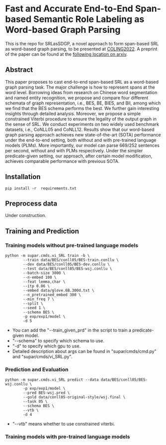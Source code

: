 # Fast and Accurate End-to-End Span-based Semantic Role Labeling as Word-based Graph Parsing
This is the repo for SRLasSDGP, a novel approach to form span-based SRL as word-based graph parsing, to be presented at [COLING2022](https://coling2022.org/coling). A preprint of the paper can be found at the [following location on arxiv](https://arxiv.org/abs/2112.02970).

## Abstract
This paper proposes to cast end-to-end span-based SRL as a  word-based graph parsing task. 
The major challenge is how to represent spans at the word level. 
Borrowing ideas from research on Chinese word  segmentation and named entity recognition, 
we propose and compare four different schemata of graph representation, i.e., BES, BE, BIES, and BII,
among which we find that the BES schema performs the best. 
We further gain interesting insights through detailed analysis. 
Moreover, we propose a simple constrained Viterbi procedure to ensure the legality of the output  graph in the sense of SRL. 
We conduct experiments on two widely used benchmark datasets, i.e., CoNLL05 and CoNLL12. 
Results show that our word-based graph parsing approach achieves new state-of-the-art (SOTA) performance under the end-to-end setting, both without and with pre-trained language models (PLMs). 
More importantly, our model can parse 669/252 sentences per second, without and with PLMs respectively. Under the simpler predicate-given setting, our approach, after certain model modification,  achieves comparable performance with previous SOTA.  

## Installation
```shell
pip install -r  requirements.txt
```

## Preprocess data
Under construction.

## Training and Prediction
### Training models without pre-trained language models
```
python -m supar.cmds.vi_SRL train -b \
        --train data/BES/conll05/BES-train.conllu \
        --dev data/BES/conll05/BES-dev.conllu \
        --test data/BES/conll05/BES-wsj.conllu \
        --batch-size 3000 \
        --n-embed 100 \
        --feat lemma,char \
        --itp 0.06 \
        --embed data/glove.6B.300d.txt \
        --n_pretrained_embed 300 \
        --min_freq 7 \
        --split \
        --seed 1 \
        --schema BES \
        -p exp/exp1/model \
        -d 5
```
* You can add the "--train_given_prd" in the script to train a predicate-given model.
* "--schema" to specify which schema to use.
* "-d" to specify which gpu to use.
* Detailed description about args can be found in "supar/cmds/cmd.py" and "supar/cmds/vi_SRL.py".

### Prediction and Evaluation
```
python -m supar.cmds.vi_SRL predict --data data/BES/conll05/BES-wsj.conllu \
        -p exp/exp1/model \
        --pred BES-wsj.pred \
        --gold data/conll05-original-style/wsj.final \
        --task 05 \
        --schema BES \
        --vtb \
        -d 4
```
* "--vtb" means whether to use constrained viterbi.

### Training models with pre-trained language models



